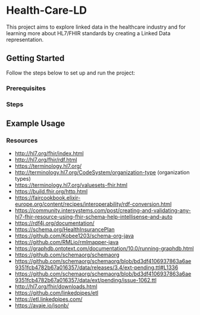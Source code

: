 # Health-Care-LD

This project aims to explore linked data in the healthcare industry and for learning more about HL7/FHIR standards by creating a Linked Data representation.

## Getting Started

Follow the steps below to set up and run the project:

### Prerequisites

### Steps


## Example Usage


### Resources
* http://hl7.org/fhir/index.html
* http://hl7.org/fhir/rdf.html
* https://terminology.hl7.org/
* http://terminology.hl7.org/CodeSystem/organization-type (organization types)
* https://terminology.hl7.org/valuesets-fhir.html
* https://build.fhir.org/http.html
* https://faircookbook.elixir-europe.org/content/recipes/interoperability/rdf-conversion.html
* https://community.intersystems.com/post/creating-and-validating-any-hl7-fhir-resource-using-fhir-schema-help-intellisense-and-auto
* https://rdf4j.org/documentation/
* https://schema.org/HealthInsurancePlan
* https://github.com/Kobee1203/schema-org-java
* https://github.com/RMLio/rmlmapper-java
* https://graphdb.ontotext.com/documentation/10.0/running-graphdb.html
* https://github.com/schemaorg/schemaorg
* https://github.com/schemaorg/schemaorg/blob/bd3df4106937863a6ae9351fcb4782b67a016357/data/releases/3.4/ext-pending.ttl#L1336
* https://github.com/schemaorg/schemaorg/blob/bd3df4106937863a6ae9351fcb4782b67a016357/data/ext/pending/issue-1062.ttl
* http://hl7.org/fhir/downloads.html
* https://github.com/linkedpipes/etl
* https://etl.linkedpipes.com/
* https://avaje.io/jsonb/
